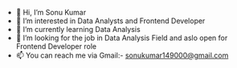 - 👋 Hi, I’m Sonu Kumar
- 👀 I’m interested in Data Analysts and Frontend Developer
- 🌱 I’m currently learning Data Analysis
- 💞️ I’m looking for the job in Data Analysis Field and aslo open for Frontend Developer role
- 📫 You can reach me via Gmail:- sonukumar149000@gmail.com

<!---
DarkGithub1/DarkGithub1 is a ✨ special ✨ repository because its `README.md` (this file) appears on your GitHub profile.
You can click the Preview link to take a look at your changes.
--->

